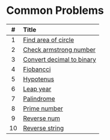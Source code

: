# Common Problems

  | # | Title |
  | :---: | :--- |
   1 | [Find area of circle](https://github.com/ashishdotme/code.ashish.me/blob/master/common/01-find-area-of-circle.js) |
 2 | [Check armstrong number](https://github.com/ashishdotme/code.ashish.me/blob/master/common/02-check-armstrong-number.js) |
 3 | [Convert decimal to binary](https://github.com/ashishdotme/code.ashish.me/blob/master/common/03-convert-decimal-to-binary.js) |
 4 | [Fiobancci](https://github.com/ashishdotme/code.ashish.me/blob/master/common/04-fiobancci.js) |
 5 | [Hypotenus](https://github.com/ashishdotme/code.ashish.me/blob/master/common/05-hypotenus.js) |
 6 | [Leap year](https://github.com/ashishdotme/code.ashish.me/blob/master/common/06-leap-year.js) |
 7 | [Palindrome](https://github.com/ashishdotme/code.ashish.me/blob/master/common/07-palindrome.js) |
 8 | [Prime number](https://github.com/ashishdotme/code.ashish.me/blob/master/common/08-prime-number.js) |
 9 | [Reverse num](https://github.com/ashishdotme/code.ashish.me/blob/master/common/09-reverse-num.js) |
 10 | [Reverse string](https://github.com/ashishdotme/code.ashish.me/blob/master/common/10-reverse-string.js) |
